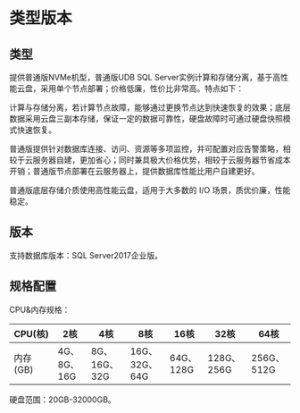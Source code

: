 # 类型版本

## 类型

提供普通版NVMe机型，普通版UDB SQL Server实例计算和存储分离，基于高性能云盘，采用单个节点部署；价格低廉，性价比非常高。特点如下：

计算与存储分离，若计算节点故障，能够通过更换节点达到快速恢复的效果；底层数据采用云盘三副本存储，保证一定的数据可靠性，硬盘故障时可通过硬盘快照模式快速恢复。

普通版提供针对数据库连接、访问、资源等多项监控，并可配置对应告警策略，相较于云服务器自建，更加省心；同时兼具极大价格优势，相较于云服务器节省成本开销；普通版节点部署在云服务器上，提供数据库性能比用户自建更好。

普通版底层存储介质使用高性能云盘，适用于大多数的 I/O 场景，质优价廉，性能稳定。

## 版本

支持数据库版本：SQL Server2017企业版。

## 规格配置

CPU&内存规格：

|CPU(核)|2核|4核|8核|16核|32核|64核|
|----|--|--|--|--|--|--|
|内存(GB)|	4G、8G、16G| 8G、16G、32G| 16G、32G、64G| 64G、128G|	128G、256G|	256G、512G|

硬盘范围：20GB-32000GB。
